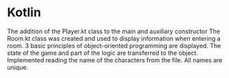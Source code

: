 # Kotlin
The addition of the Player.kt class to the main and auxiliary constructor The Room.kt class was created and used to display information when entering a room. 3 basic principles of object-oriented programming are displayed. The state of the game and part of the logic are transferred to the object. Implemented reading the name of the characters from the file. All names are unique.


